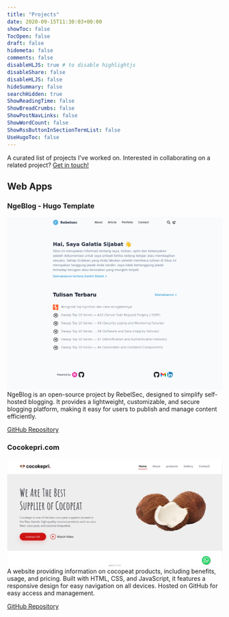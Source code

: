 ```yaml
---
title: "Projects"
date: 2020-09-15T11:30:03+00:00
showToc: false
TocOpen: false
draft: false
hidemeta: false
comments: false
disableHLJS: true # to disable highlightjs
disableShare: false
disableHLJS: false
hideSummary: false
searchHidden: true
ShowReadingTime: false
ShowBreadCrumbs: false
ShowPostNavLinks: false
ShowWordCount: false
ShowRssButtonInSectionTermList: false
UseHugoToc: false
---
```

A curated list of projects I've worked on. Interested in collaborating on a related project? [Get in touch!](/contact)

## Web Apps

### NgeBlog - Hugo Template
![NgeBlog Theme](NgeBlog.png)
NgeBlog is an open-source project by RebelSec, designed to simplify self-hosted blogging. It provides a lightweight, customizable, and secure blogging platform, making it easy for users to publish and manage content efficiently.

[GitHub Repository](https://github.com/rebelsec/NgeBlog)

### Cocokepri.com
![Cocokepri Website](cocokepri.jpg)
A website providing information on cocopeat products, including benefits, usage, and pricing. Built with HTML, CSS, and JavaScript, it features a responsive design for easy navigation on all devices. Hosted on GitHub for easy access and management.

[GitHub Repository](https://github.com/rebelsec/cocokepri)
